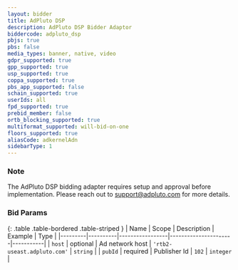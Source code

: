 ```yaml
---
layout: bidder
title: AdPluto DSP
description: AdPluto DSP Bidder Adaptor
biddercode: adpluto_dsp
pbjs: true
pbs: false
media_types: banner, native, video
gdpr_supported: true
gpp_supported: true
usp_supported: true
coppa_supported: true
pbs_app_supported: false
schain_supported: true
userIds: all
fpd_supported: true
prebid_member: false
ortb_blocking_supported: true
multiformat_supported: will-bid-on-one
floors_supported: true
aliasCode: adkernelAdn
sidebarType: 1
---
```


### Note

The AdPluto DSP bidding adapter requires setup and approval before implementation. Please reach out to <support@adpluto.com> for more details.

### Bid Params

{: .table .table-bordered .table-striped }
| Name    | Scope    | Description     | Example              | Type      |
|---------|----------|-----------------|----------------------|-----------|
| `host`  | optional | Ad network host | `'rtb2-useast.adpluto.com'` | `string`  |
| `pubId` | required | Publisher Id    | `102`                | `integer` |
